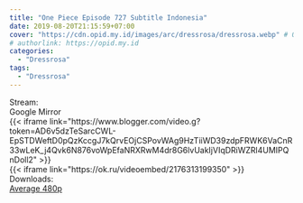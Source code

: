 ```yaml
---
title: "One Piece Episode 727 Subtitle Indonesia"
date: 2019-08-20T21:15:59+07:00
cover: "https://cdn.opid.my.id/images/arc/dressrosa/dressrosa.webp" # Optional, cover
# authorlink: https://opid.my.id
categories:
  - "Dressrosa"
tags:
  - "Dressrosa"
---
```

<div class="ui menu violet borderless inverted">
  <div class="header item active">
        Stream:
    </div>
  <a class="active item" data-tab="google">
    <i class="google drive icon"></i> Google
  </a>
  <a class="item nounderline" data-tab="mirror">
    <i class="odnoklassniki icon"></i> Mirror
  </a>
</div>
<div class="ui bottom attached tab segment active" style="border:0 !important;" data-tab="google">
{{< iframe link="https://www.blogger.com/video.g?token=AD6v5dzTeSarcCWL-EpSTDWeftD0pQzKccgJ7kQrvEOjCSPovWAg9HzTiiWD39zdpFRWK6VaCnR33wLeK_j4Qvk6N876voWpEfaNRXRwM4dr8G6lvUakIjVIqDRiWZRl4UMIPQnDoll2" >}}
</div>
<div class="ui bottom attached tab segment" style="border:0 !important;" data-tab="mirror">
{{< iframe link="https://ok.ru/videoembed/2176313199350" >}}
</div>
<div class="ui menu violet borderless inverted">
  <div class="header item active">
        Downloads:
    </div>
  <a class="item nounderline" href="https://ouo.io/vfTnCZ" target="_blank" rel="dofollow"><i class="google drive icon"></i>
    Average 480p</a>
</div>